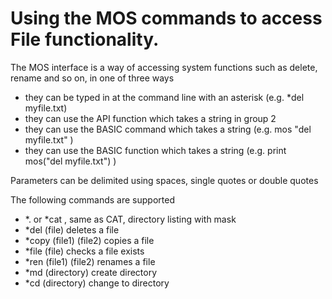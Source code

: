 ---
---
# Using the MOS commands to access File functionality.

The MOS interface is a way of accessing system functions such as delete, rename and so on, in one of three ways
* they can be typed in at the command line with an asterisk (e.g. *del myfile.txt)
* they can use the API function which takes a string in group 2
* they can use the BASIC command which takes a string (e.g. mos "del myfile.txt" )
* they can use the BASIC function which takes a string (e.g. print mos("del myfile.txt") )

Parameters can be delimited using spaces, single quotes or double quotes

The following commands are supported
* *. or *cat , same as CAT, directory listing with mask
* *del (file) deletes a file
* *copy (file1) (file2) copies a file
* *file (file) checks a file exists
* *ren  (file1) (file2) renames a file
* *md (directory) create directory
* *cd (directory) change to directory
